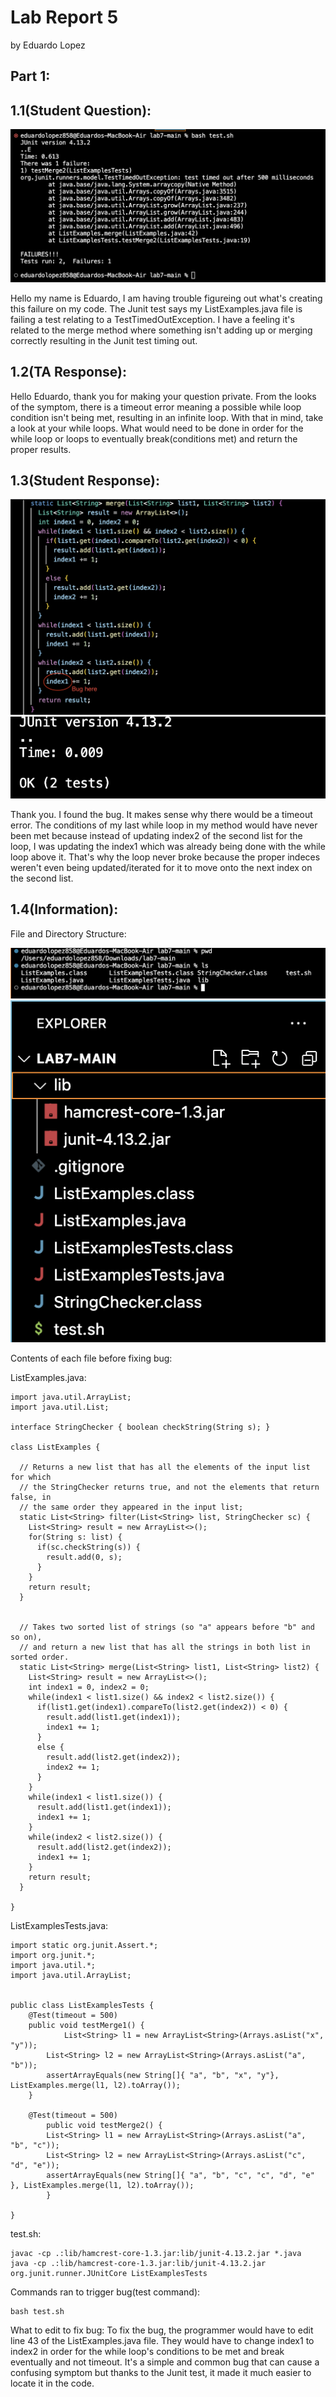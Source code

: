 # **Lab Report 5**
by Eduardo Lopez

## Part 1:
## 1.1(Student Question): 
![Image](image1.1.png)

Hello my name is Eduardo, I am having trouble figureing out what's creating this failure on my code. The Junit test says my ListExamples.java file is failing a test relating to a TestTimedOutException. I have a feeling it's related to the merge method where something isn't adding up or merging correctly resulting in the Junit test timing out. 

## 1.2(TA Response):
Hello Eduardo, thank you for making your question private. From the looks of the symptom, there is a timeout error meaning a possible while loop condition isn't being met, resulting in an infinite loop. With that in mind, take a look at your while loops. What would need to be done in order for the while loop or loops to eventually break(conditions met) and return the proper results.

## 1.3(Student Response):
![Image](image1.22.png)
![Image](image1.3.png)

Thank you. I found the bug. It makes sense why there would be a timeout error. The conditions of my last while loop in my method would have never been met because instead of updating index2 of the second list for the loop, I was updating the index1 which was already being done with the while loop above it. That's why the loop never broke because the proper indeces weren't even being updated/iterated for it to move onto the next index on the second list. 

## 1.4(Information):

File and Directory Structure:

![Image](image1.5.png)
![Image](image1.4.png)

Contents of each file before fixing bug:

ListExamples.java:
```
import java.util.ArrayList;
import java.util.List;

interface StringChecker { boolean checkString(String s); }

class ListExamples {

  // Returns a new list that has all the elements of the input list for which
  // the StringChecker returns true, and not the elements that return false, in
  // the same order they appeared in the input list;
  static List<String> filter(List<String> list, StringChecker sc) {
    List<String> result = new ArrayList<>();
    for(String s: list) {
      if(sc.checkString(s)) {
        result.add(0, s);
      }
    }
    return result;
  }


  // Takes two sorted list of strings (so "a" appears before "b" and so on),
  // and return a new list that has all the strings in both list in sorted order.
  static List<String> merge(List<String> list1, List<String> list2) {
    List<String> result = new ArrayList<>();
    int index1 = 0, index2 = 0;
    while(index1 < list1.size() && index2 < list2.size()) {
      if(list1.get(index1).compareTo(list2.get(index2)) < 0) {
        result.add(list1.get(index1));
        index1 += 1;
      }
      else {
        result.add(list2.get(index2));
        index2 += 1;
      }
    }
    while(index1 < list1.size()) {
      result.add(list1.get(index1));
      index1 += 1;
    }
    while(index2 < list2.size()) {
      result.add(list2.get(index2));
      index1 += 1;
    }
    return result;
  }

}
```

ListExamplesTests.java:
```
import static org.junit.Assert.*;
import org.junit.*;
import java.util.*;
import java.util.ArrayList;


public class ListExamplesTests {
	@Test(timeout = 500)
	public void testMerge1() {
    		List<String> l1 = new ArrayList<String>(Arrays.asList("x", "y"));
		List<String> l2 = new ArrayList<String>(Arrays.asList("a", "b"));
		assertArrayEquals(new String[]{ "a", "b", "x", "y"}, ListExamples.merge(l1, l2).toArray());
	}
	
	@Test(timeout = 500)
        public void testMerge2() {
		List<String> l1 = new ArrayList<String>(Arrays.asList("a", "b", "c"));
		List<String> l2 = new ArrayList<String>(Arrays.asList("c", "d", "e"));
		assertArrayEquals(new String[]{ "a", "b", "c", "c", "d", "e" }, ListExamples.merge(l1, l2).toArray());
        }

}
```

test.sh:
```
javac -cp .:lib/hamcrest-core-1.3.jar:lib/junit-4.13.2.jar *.java
java -cp .:lib/hamcrest-core-1.3.jar:lib/junit-4.13.2.jar org.junit.runner.JUnitCore ListExamplesTests
```

Commands ran to trigger bug(test command):
```
bash test.sh
```

What to edit to fix bug:
To fix the bug, the programmer would have to edit line 43 of the ListExamples.java file. They would have to change index1 to index2 in order for the while loop's conditions to be met and break eventually and not timeout. It's a simple and common bug that can cause a confusing symptom but thanks to the Junit test, it made it much easier to locate it in the code. 
